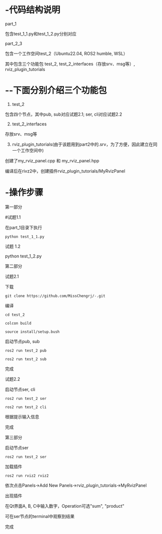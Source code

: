 # -代码结构说明
part_1

包含test_1_1.py和test_1_2.py分别对应

part_2_3

包含一个工作空间test_2（Ubuntu22.04, ROS2 humble, WSL）

其中包含三个功能包 test_2, test_2_interfaces（存放srv、msg等）, rviz_plugin_tutorials

# --下面分别介绍三个功能包

1. test_2
   
包含四个节点，其中pub, sub对应试题2.1; ser, cli对应试题2.2

2. test_2_interfaces

存放srv、msg等

3. rviz_plugin_tutorials(由于该题用到part2中的.srv，为了方便，因此建立在同一个工作空间中)
   
创建了my_rviz_panel.cpp 和 my_rviz_panel.hpp

编译后在rivz2中，创建插件rviz_plugin_tutorials/MyRvizPanel

# -操作步骤
第一部分 

#试题1.1

在part_1目录下执行

```
python test_1_1.py
```

试题 1.2

python test_1_2.py

第二部分 

试题2.1

下载

```
git clone https://github.com/MissChengrj/-.git
```

编译

```
cd test_2

colcon build
```

```
source install/setup.bush
```

启动节点pub, sub

```
ros2 run test_2 pub

ros2 run test_2 sub
```

完成

试题2.2

启动节点ser, cli

```
ros2 run test_2 ser

ros2 run test_2 cli
```

根据提示输入信息

完成

第三部分

启动节点ser

```
ros2 run test_2 ser
```

加载插件

```
ros2 run rviz2 rviz2
```

依次点击Panels->Add New Panels->rviz_plugin_tutorials->MyRvizPanel

出现插件

在Qt界面A, B, C中输入数字，Operation可选"sum", "product"

可在ser节点的terminal中观察到结果

完成




